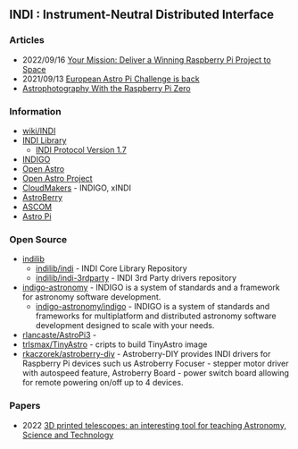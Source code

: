 ## INDI : Instrument-Neutral Distributed Interface


### Articles
- 2022/09/16 [Your Mission: Deliver a Winning Raspberry Pi Project to Space](https://www.makeuseof.com/deliver-winning-raspberry-pi-poject-space/)
- 2021/09/13 [European Astro Pi Challenge is back](https://community.element14.com/products/raspberry-pi/b/blog/posts/european-astro-pi-challenge-is-back)
- [Astrophotography With the Raspberry Pi Zero](https://www.amateurastrophotography.com/astrophotography-with-the-raspberry-pi)


### Information
- [wiki/INDI](https://en.wikipedia.org/wiki/Instrument_Neutral_Distributed_Interface)
- [INDI Library](https://www.indilib.org/)
	- [INDI Protocol Version 1.7](http://www.clearskyinstitute.com/INDI/INDI.pdf)
- [INDIGO](https://www.indigo-astronomy.org/)
- [Open Astro](https://www.openastro.net/)
- [Open Astro Project](https://www.openastroproject.org/)
- [CloudMakers](https://www.cloudmakers.eu/) - INDIGO, xINDI
- [AstroBerry](https://www.astroberry.io/)
- [ASCOM](https://ascom-standards.org/)
- [Astro Pi](https://astro-pi.org/)


### Open Source
- [indilib](https://github.com/indilib)
	- [indilib/indi](https://github.com/indilib/indi) - INDI Core Library Repository
	- [indilib/indi-3rdparty](https://github.com/indilib/indi-3rdparty) - INDI 3rd Party drivers repository
- [indigo-astronomy](https://github.com/indigo-astronomy) - INDIGO is a system of standards and a framework for astronomy software development.
	- [indigo-astronomy/indigo](https://github.com/indigo-astronomy/indigo) - INDIGO is a system of standards and frameworks for multiplatform and distributed astronomy software development designed to scale with your needs.
- [rlancaste/AstroPi3](https://github.com/rlancaste/AstroPi3) - 
- [trlsmax/TinyAstro](https://github.com/trlsmax/TinyAstro) - cripts to build TinyAstro image
- [rkaczorek/astroberry-diy](https://github.com/rkaczorek/astroberry-diy) - Astroberry-DIY provides INDI drivers for Raspberry Pi devices such us Astroberry Focuser - stepper motor driver with autospeed feature, Astroberry Board - power switch board allowing for remote powering on/off up to 4 devices.


### Papers
- 2022 [3D printed telescopes: an interesting tool for teaching Astronomy, Science and Technology](https://upcommons.upc.edu/bitstream/handle/2117/370839/SSEA_2022_244.pdf)

